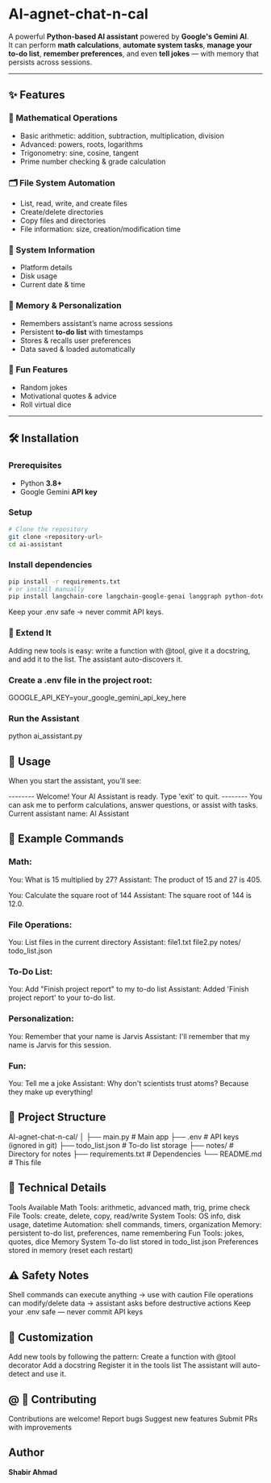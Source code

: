 # AI-agnet-chat-n-cal

A powerful **Python-based AI assistant** powered by **Google's Gemini AI**.  
It can perform **math calculations**, **automate system tasks**, **manage your to-do list**, **remember preferences**, and even **tell jokes** — with memory that persists across sessions.  

---

## ✨ Features

### 🧮 Mathematical Operations
- Basic arithmetic: addition, subtraction, multiplication, division  
- Advanced: powers, roots, logarithms  
- Trigonometry: sine, cosine, tangent  
- Prime number checking & grade calculation  

### 🗂️ File System Automation
- List, read, write, and create files  
- Create/delete directories  
- Copy files and directories  
- File information: size, creation/modification time  

### 💾 System Information
- Platform details  
- Disk usage  
- Current date & time  

### 📝 Memory & Personalization
- Remembers assistant’s name across sessions  
- Persistent **to-do list** with timestamps  
- Stores & recalls user preferences  
- Data saved & loaded automatically  

### 🎉 Fun Features
- Random jokes  
- Motivational quotes & advice  
- Roll virtual dice  

---

## 🛠️ Installation

### Prerequisites
- Python **3.8+**
- Google Gemini **API key**

### Setup
``` bash
# Clone the repository
git clone <repository-url>
cd ai-assistant
```

### Install dependencies
``` bash
pip install -r requirements.txt
# or install manually
pip install langchain-core langchain-google-genai langgraph python-dotenv
```

Keep your .env safe → never commit API keys.

### 🎯 Extend It
Adding new tools is easy: write a function with @tool, give it a docstring, and add it to the list. The assistant auto-discovers it.

### Create a .env file in the project root:
GOOGLE_API_KEY=your_google_gemini_api_key_here

### Run the Assistant
python ai_assistant.py

## 🚀 Usage

When you start the assistant, you’ll see:

-------- Welcome! Your AI Assistant is ready. Type 'exit' to quit. --------
You can ask me to perform calculations, answer questions, or assist with tasks.
Current assistant name: AI Assistant

## 🔢 Example Commands
### Math:
You: What is 15 multiplied by 27?
Assistant: The product of 15 and 27 is 405.

You: Calculate the square root of 144
Assistant: The square root of 144 is 12.0.


### File Operations:
You: List files in the current directory
Assistant: file1.txt
           file2.py
           notes/
           todo_list.json


### To-Do List:
You: Add "Finish project report" to my to-do list
Assistant: Added 'Finish project report' to your to-do list.


### Personalization:
You: Remember that your name is Jarvis
Assistant: I'll remember that my name is Jarvis for this session.


### Fun:
You: Tell me a joke
Assistant: Why don't scientists trust atoms? Because they make up everything!

## 📁 Project Structure

AI-agnet-chat-n-cal/
│
├── main.py      # Main app
├── .env                 # API keys (ignored in git)
├── todo_list.json       # To-do list storage
├── notes/               # Directory for notes
├── requirements.txt     # Dependencies
└── README.md            # This file


## 🔧 Technical Details
Tools Available
Math Tools: arithmetic, advanced math, trig, prime check
File Tools: create, delete, copy, read/write
System Tools: OS info, disk usage, datetime
Automation: shell commands, timers, organization
Memory: persistent to-do list, preferences, name remembering
Fun Tools: jokes, quotes, dice
Memory System
To-do list stored in todo_list.json
Preferences stored in memory (reset each restart)

## ⚠️ Safety Notes

Shell commands can execute anything → use with caution
File operations can modify/delete data → assistant asks before destructive actions
Keep your .env safe — never commit API keys

## 🎯 Customization

Add new tools by following the pattern:
Create a function with @tool decorator
Add a docstring
Register it in the tools list
The assistant will auto-detect and use it.
## @ 🤝 Contributing

Contributions are welcome!
Report bugs
Suggest new features
Submit PRs with improvements

## Author
**Shabir Ahmad**
